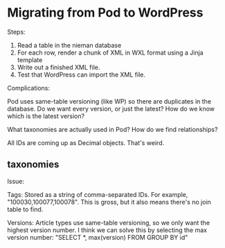 Migrating from Pod to WordPress
==============================

Steps:

1. Read a table in the nieman database
2. For each row, render a chunk of XML in WXL format using a Jinja template
3. Write out a finished XML file.
4. Test that WordPress can import the XML file.

Complications:

Pod uses same-table versioning (like WP) so there are duplicates in the database. Do we want every version, or just the latest? How do we know which is the latest version?

What taxonomies are actually used in Pod? How do we find relationships?

All IDs are coming up as Decimal objects. That's weird.

taxonomies
----------

Issue:

Tags: Stored as a string of comma-separated IDs. For example, "100030,100077,100078". This is gross, but it also means there's no join table to find.

Versions: Article types use same-table versioning, so we only want the highest version number. I think we can solve this by selecting the max version number: "SELECT *, max(version) FROM <table> GROUP BY id"